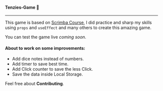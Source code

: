 #### Tenzies-Game 🎲

------------

This game is based on [Scrimba Course](https://scrimba.com/playlist/p5aNKh5 "scrimba"), I did practice and sharp my skills using `props` and `useEffect` and many others to create this amazing game.

You can test the game live *coming soon*.

#### About to work on some improvements:
- Add dice notes instead of numbers.
- Add timer to save best time.
- Add Click counter to save the less Click.
- Save the data inside Local Storage.

Feel free about **Contributing**.